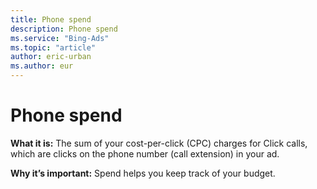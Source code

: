 ```yaml
---
title: Phone spend
description: Phone spend
ms.service: "Bing-Ads"
ms.topic: "article"
author: eric-urban
ms.author: eur
---
```


# Phone spend

**What it is:**    The sum of your cost-per-click (CPC) charges for Click calls, which are clicks on the phone number (call extension) in your ad.

**Why it’s important:**    Spend helps you keep track of your budget.


